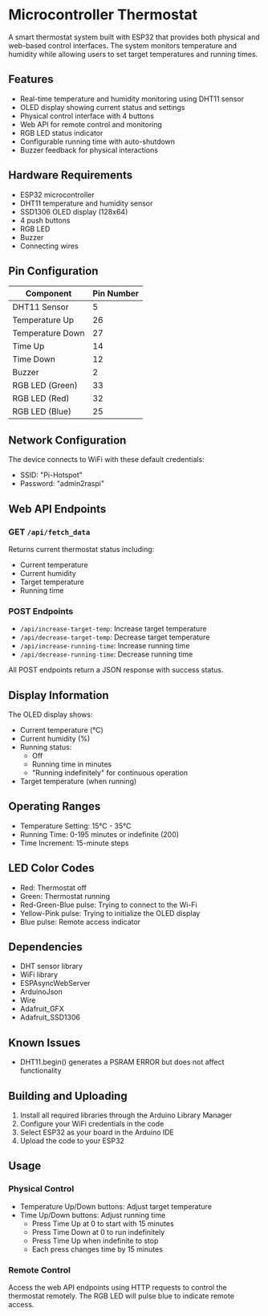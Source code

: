 # Microcontroller Thermostat

A smart thermostat system built with ESP32 that provides both physical and web-based control interfaces. The system monitors temperature and humidity while allowing users to set target temperatures and running times.

## Features

- Real-time temperature and humidity monitoring using DHT11 sensor
- OLED display showing current status and settings
- Physical control interface with 4 buttons
- Web API for remote control and monitoring
- RGB LED status indicator
- Configurable running time with auto-shutdown
- Buzzer feedback for physical interactions

## Hardware Requirements

- ESP32 microcontroller
- DHT11 temperature and humidity sensor
- SSD1306 OLED display (128x64)
- 4 push buttons
- RGB LED
- Buzzer
- Connecting wires

## Pin Configuration

| Component          | Pin Number |
|-------------------|------------|
| DHT11 Sensor      | 5         |
| Temperature Up    | 26        |
| Temperature Down  | 27        |
| Time Up          | 14        |
| Time Down        | 12        |
| Buzzer           | 2         |
| RGB LED (Green)   | 33        |
| RGB LED (Red)     | 32        |
| RGB LED (Blue)    | 25        |

## Network Configuration

The device connects to WiFi with these default credentials:
- SSID: "Pi-Hotspot"
- Password: "admin2raspi"

## Web API Endpoints

### GET `/api/fetch_data`
Returns current thermostat status including:
- Current temperature
- Current humidity
- Target temperature
- Running time

### POST Endpoints
- `/api/increase-target-temp`: Increase target temperature
- `/api/decrease-target-temp`: Decrease target temperature
- `/api/increase-running-time`: Increase running time
- `/api/decrease-running-time`: Decrease running time

All POST endpoints return a JSON response with success status.

## Display Information

The OLED display shows:
- Current temperature (°C)
- Current humidity (%)
- Running status:
  - Off
  - Running time in minutes
  - "Running indefinitely" for continuous operation
- Target temperature (when running)

## Operating Ranges

- Temperature Setting: 15°C - 35°C
- Running Time: 0-195 minutes or indefinite (200)
- Time Increment: 15-minute steps

## LED Color Codes

- Red: Thermostat off
- Green: Thermostat running
- Red-Green-Blue pulse: Trying to connect to the Wi-Fi
- Yellow-Pink pulse: Trying to initialize the OLED display
- Blue pulse: Remote access indicator

## Dependencies

- DHT sensor library
- WiFi library
- ESPAsyncWebServer
- ArduinoJson
- Wire
- Adafruit_GFX
- Adafruit_SSD1306

## Known Issues

- DHT11.begin() generates a PSRAM ERROR but does not affect functionality

## Building and Uploading

1. Install all required libraries through the Arduino Library Manager
2. Configure your WiFi credentials in the code
3. Select ESP32 as your board in the Arduino IDE
4. Upload the code to your ESP32

## Usage

### Physical Control
- Temperature Up/Down buttons: Adjust target temperature
- Time Up/Down buttons: Adjust running time
  - Press Time Up at 0 to start with 15 minutes
  - Press Time Down at 0 to run indefinitely
  - Press Time Up when indefinite to stop
  - Each press changes time by 15 minutes

### Remote Control
Access the web API endpoints using HTTP requests to control the thermostat remotely. The RGB LED will pulse blue to indicate remote access.
